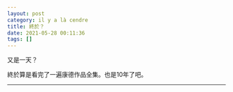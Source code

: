 ```yaml
---
layout: post
category: il y a là cendre
title: 終於？
date: 2021-05-28 00:11:36
tags: []
---
```


又是一天？

終於算是看完了一遍康德作品全集。也是10年了吧。



------






